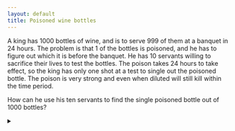 ```yaml
---
layout: default
title: Poisoned wine bottles
---
```


A king has 1000 bottles of wine, and is to serve 999 of them at a banquet in 24
hours. The problem is that 1 of the bottles is poisoned, and he has to figure
out which it is before the banquet. He has 10 servants willing to sacrifice
their lives to test the bottles. The poison takes 24 hours to take effect, so
the king has only one shot at a test to single out the poisoned bottle. The
poison is very strong and even when diluted will still kill within the time
period.

How can he use his ten servants to find the single poisoned bottle out
of 1000 bottles?

<details><summary></summary>

Number the bottles 0 to 999. Number the servants 0 to 9. Each servant drinks
from bottles whose number has its $$i$$th bit set to 1.

After waiting for 24 hours, see which servants have died. Discard the bottle
whose $$i$$th bit is 1 if the $$i$$th servant died, but 0 otherwise. This
uniquely identifies the bottle.

In general this can be done for  $$ n $$  bottles as long as the king has at least
$$ \lceil \log_2 n \rceil $$  servants.

</details>
